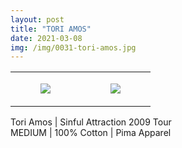 ```yaml
---
layout: post
title: "TORI AMOS"
date: 2021-03-08
img: /img/0031-tori-amos.jpg
---
```




<table style="width:100%;"><tr><td style="vertical-align:top;">
      <figure class="tmblr-full" data-orig-height="2048" data-orig-width="1365" data-orig-src="https://concertshirts.netlify.app/shirts/0031/0031-01.jpg"><img src="https://64.media.tumblr.com/67e5079ae71463d9ce4fdf246fbf3f7c/58710f4894b42047-79/s540x810/e8133e4760073a0aa386522228aedb7805a3023f.jpg" data-orig-height="2048" data-orig-width="1365" data-orig-src="https://concertshirts.netlify.app/shirts/0031/0031-01.jpg"/></figure></td>
    <td style="vertical-align:top;">
      <figure class="tmblr-full" data-orig-height="2048" data-orig-width="1365" data-orig-src="https://concertshirts.netlify.app/shirts/0031/0031-02.jpg"><img src="https://64.media.tumblr.com/f0b814598dd354c9dbadcbc53d2e67a5/58710f4894b42047-50/s540x810/221d7096f357111574f22f31646769795055efe3.jpg" data-orig-height="2048" data-orig-width="1365" data-orig-src="https://concertshirts.netlify.app/shirts/0031/0031-02.jpg"/></figure></td>
  </tr></table><p>
  Tori Amos | Sinful Attraction 2009 Tour<br/>MEDIUM | 100% Cotton | Pima Apparel
</p>
